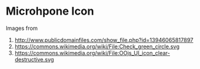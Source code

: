 # Microhpone Icon

Images from 

1. http://www.publicdomainfiles.com/show_file.php?id=13946065817897
2. https://commons.wikimedia.org/wiki/File:Check_green_circle.svg
3. https://commons.wikimedia.org/wiki/File:OOjs_UI_icon_clear-destructive.svg
